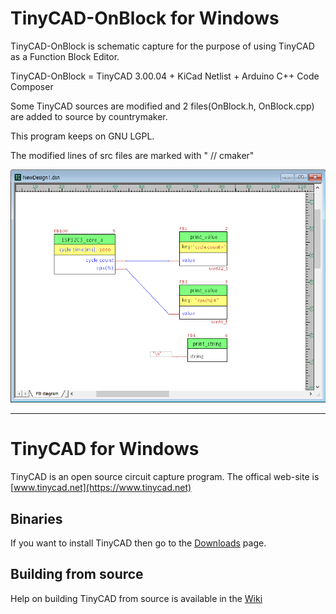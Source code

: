 # TinyCAD-OnBlock for Windows

 TinyCAD-OnBlock is schematic capture for the purpose of using TinyCAD as a Function Block Editor.

 TinyCAD-OnBlock = TinyCAD 3.00.04 + KiCad Netlist + Arduino C++ Code Composer

 Some TinyCAD sources are modified and 2 files(OnBlock.h, OnBlock.cpp) are added to source by countrymaker.

 This program keeps on GNU LGPL.

 The modified lines of src files are marked with " // cmaker"


![](./OnBlockCapture1.png)

___


# TinyCAD for Windows

TinyCAD is an open source circuit capture program.  The offical web-site is [www.tinycad.net](https://www.tinycad.net)

## Binaries

If you want to install TinyCAD then go to the [Downloads](https://www.tinycad.net/Home/Download) page.

## Building from source

Help on building TinyCAD from source is available in the [Wiki](https://github.com/matt123p/TinyCAD/wiki/How-to-build-TinyCAD)
